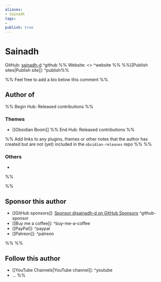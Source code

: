 ```yaml
---
aliases:
- Sainadh
tags: 
- 
publish: true
---
```


# Sainadh

GitHub: [sainadh-d](https://github.com/sainadh-d/) ^github
%% Website: <> ^website %% 
%%[[Publish sites|Publish site]]: ^publish%%

%% Feel free to add a bio below this comment %%


## Author of

%% Begin Hub: Released contributions %%

### Themes
- [[Obsidian Boom]]
%% End Hub: Released contributions %%

%% Add links to any plugins, themes or other notes that the author has created but are not (yet) included in the `obsidian-releases` repo %%
%%
### Others 

- 
%%

%%
## Sponsor this author

- [[GitHub sponsors]]: [Sponsor @sainadh-d on GitHub Sponsors](https://github.com/sponsors/sainadh-d) ^github-sponsor
- [[Buy me a coffee]]: ^buy-me-a-coffee
- [[PayPal]]: ^paypal
- [[Patreon]]: ^patreon

%%
%%
## Follow this author

- [[YouTube Channels|YouTube channel]]: ^youtube
- ...
%%